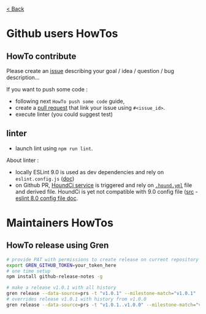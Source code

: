 [ < Back](../README.md)

# Github users HowTos

## HowTo contribute

Please create an [issue](https://github.com/boly38/dropbox-refresh-token/issues) describing your goal / idea / question / bug description...

If you want to push some code :
- following next `HowTo push some code` guide,
- create a [pull request](https://github.com/boly38/dropbox-refresh-token/pulls) that link your issue using `#<issue_id>`.
- execute linter (you could suggest test)

## linter
*  launch lint using `npm run lint`.

About linter :
- locally ESLint 9.0 is used as dev dependencies and rely on `eslint.config.js` ([doc](https://eslint.org/docs/latest/use/configure/configuration-files))
- on Github PR, [HoundCi service](https://houndci.com) is triggered and rely on [`.hound.yml`](../.hound.yml) file and derived file. HoundCi is yet not compatible with 9.0 config file ([src](http://help.houndci.com/en/articles/2461415-supported-linters) - [eslint 8.0 config file doc](https://eslint.org/docs/v8.x/use/configure/configuration-files).



# Maintainers HowTos

## HowTo release using Gren

```bash
# provide PAT with permissions to create release on current repository
export GREN_GITHUB_TOKEN=your_token_here
# one time setup
npm install github-release-notes -g

# make a release v1.0.1 with all history
gren release --data-source=prs -t "v1.0.1" --milestone-match="v1.0.1"
# overrides release v1.0.1 with history from v1.0.0
gren release --data-source=prs -t "v1.0.1..v1.0.0" --milestone-match="v1.0.1" --override
```
